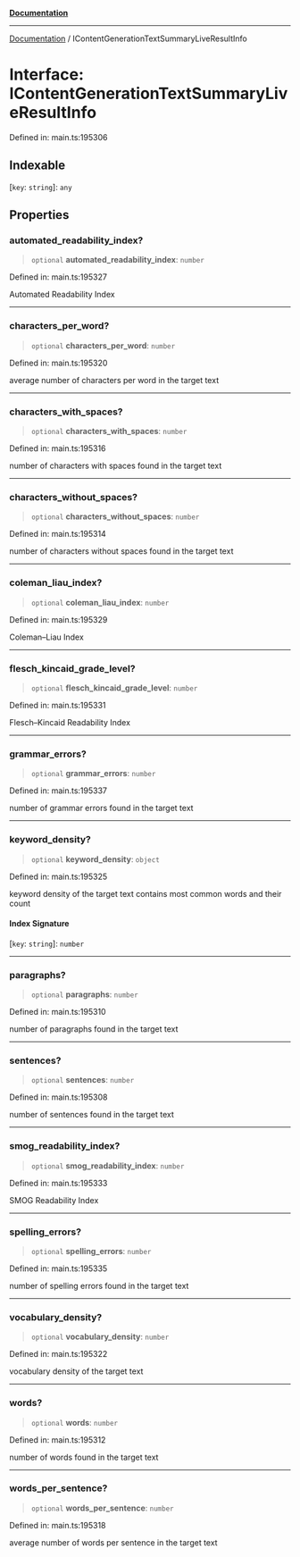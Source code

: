 [**Documentation**](../README.md)

***

[Documentation](../README.md) / IContentGenerationTextSummaryLiveResultInfo

# Interface: IContentGenerationTextSummaryLiveResultInfo

Defined in: main.ts:195306

## Indexable

\[`key`: `string`\]: `any`

## Properties

### automated\_readability\_index?

> `optional` **automated\_readability\_index**: `number`

Defined in: main.ts:195327

Automated Readability Index

***

### characters\_per\_word?

> `optional` **characters\_per\_word**: `number`

Defined in: main.ts:195320

average number of characters per word in the target text

***

### characters\_with\_spaces?

> `optional` **characters\_with\_spaces**: `number`

Defined in: main.ts:195316

number of characters with spaces found in the target text

***

### characters\_without\_spaces?

> `optional` **characters\_without\_spaces**: `number`

Defined in: main.ts:195314

number of characters without spaces found in the target text

***

### coleman\_liau\_index?

> `optional` **coleman\_liau\_index**: `number`

Defined in: main.ts:195329

Coleman–Liau Index

***

### flesch\_kincaid\_grade\_level?

> `optional` **flesch\_kincaid\_grade\_level**: `number`

Defined in: main.ts:195331

Flesch–Kincaid Readability Index

***

### grammar\_errors?

> `optional` **grammar\_errors**: `number`

Defined in: main.ts:195337

number of grammar errors found in the target text

***

### keyword\_density?

> `optional` **keyword\_density**: `object`

Defined in: main.ts:195325

keyword density of the target text
contains most common words and their count

#### Index Signature

\[`key`: `string`\]: `number`

***

### paragraphs?

> `optional` **paragraphs**: `number`

Defined in: main.ts:195310

number of paragraphs found in the target text

***

### sentences?

> `optional` **sentences**: `number`

Defined in: main.ts:195308

number of sentences found in the target text

***

### smog\_readability\_index?

> `optional` **smog\_readability\_index**: `number`

Defined in: main.ts:195333

SMOG Readability Index

***

### spelling\_errors?

> `optional` **spelling\_errors**: `number`

Defined in: main.ts:195335

number of spelling errors found in the target text

***

### vocabulary\_density?

> `optional` **vocabulary\_density**: `number`

Defined in: main.ts:195322

vocabulary density of the target text

***

### words?

> `optional` **words**: `number`

Defined in: main.ts:195312

number of words found in the target text

***

### words\_per\_sentence?

> `optional` **words\_per\_sentence**: `number`

Defined in: main.ts:195318

average number of words per sentence in the target text

